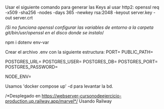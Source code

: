 Usar el siguiente comando para generar las Keys al usar http2: openssl req -x509 -sha256 -nodes -days 365 -newkey rsa:2048 -keyout server.key -out server.crt

/*Si no funciona openssl configurar las variables de entorno a la carpeta git/bin/usr/openssl en el disco donde se instalo*/



npm i dotenv env-var

Crear el archivo .env con la siguiente estructura:
PORT=
PUBLIC_PATH=

POSTGRES_URL=
POSTGRES_USER=
POSTGRES_DB=
POSTGRES_PORT=
POSTGRES_PASSWORD=


NODE_ENV=



Usamos 'docker compose up' -d para levantar la bd.



/*Desplegado en https://webserver-cursonodeejercicio-production.up.railway.app/marvel*/
Usando Railway